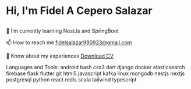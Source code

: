 # Hi, I'm Fidel A Cepero Salazar 

## 


🌱 I’m currently learning NestJs and SpringBoot

📫 How to reach me fidelsalazar990923@gmail.com

📄 Know about my experiences [Download CV]()

Languages and Tools:
android bash css3 dart django docker elasticsearch firebase flask flutter git html5 javascript kafka linux mongodb nestjs nextjs postgresql python react redis scala tailwind typescript

